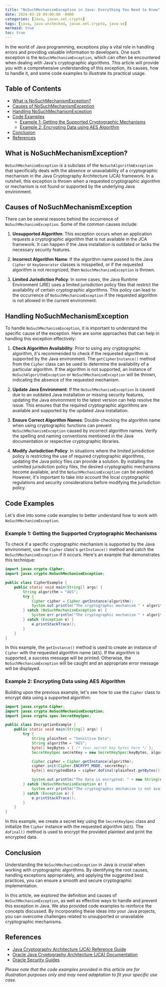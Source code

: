 ```yaml
---
title: "NoSuchMechanismException in Java: Everything You Need to Know"
date: 2024-03-18 09:00:00 -0000
categories: [Java, javax.xml.crypto]
tags: [java, java-unchecked, javax.xml.crypto, java-se]
mermaid: true
toc: true
---
```



In the world of Java programming, exceptions play a vital role in handling errors and providing valuable information to developers. One such exception is the `NoSuchMechanismException`, which can often be encountered when dealing with Java's cryptographic algorithms. This article will provide you with a comprehensive understanding of this exception, its causes, how to handle it, and some code examples to illustrate its practical usage.

## Table of Contents
- [What is NoSuchMechanismException?](#what-is-nosuchmechanismexception)
- [Causes of NoSuchMechanismException](#causes-of-nosuchmechanismexception)
- [Handling NoSuchMechanismException](#handling-nosuchmechanismexception)
- [Code Examples](#code-examples)
  - [Example 1: Getting the Supported Cryptographic Mechanisms](#example-1-getting-the-supported-cryptographic-mechanisms)
  - [Example 2: Encrypting Data using AES Algorithm](#example-2-encrypting-data-using-aes-algorithm)
- [Conclusion](#conclusion)
- [References](#references)

## What is NoSuchMechanismException?
`NoSuchMechanismException` is a subclass of the `NoSuchAlgorithmException` that specifically deals with the absence or unavailability of a cryptographic mechanism in the Java Cryptography Architecture (JCA) framework. In a nutshell, this exception is thrown when a requested cryptographic algorithm or mechanism is not found or supported by the underlying Java environment.

## Causes of NoSuchMechanismException
There can be several reasons behind the occurrence of `NoSuchMechanismException`. Some of the common causes include:

1. **Unsupported Algorithm**: This exception occurs when an application requests a cryptographic algorithm that is not available in the JCA framework. It can happen if the Java installation is outdated or lacks the necessary security features.

2. **Incorrect Algorithm Name**: If the algorithm name passed to the Java `Cipher` or `KeyGenerator` classes is misspelled, or if the requested algorithm is not recognized, then `NoSuchMechanismException` is thrown.

3. **Limited Jurisdiction Policy**: In some cases, the Java Runtime Environment (JRE) uses a limited jurisdiction policy files that restrict the availability of certain cryptographic algorithms. This policy can lead to the occurrence of `NoSuchMechanismException` if the requested algorithm is not allowed in the current environment.

## Handling NoSuchMechanismException
To handle `NoSuchMechanismException`, it is important to understand the specific cause of the exception. Here are some approaches that can help in handling this exception effectively:

1. **Check Algorithm Availability**: Prior to using any cryptographic algorithm, it's recommended to check if the requested algorithm is supported by the Java environment. The `getCipherInstance()` method from the `Cipher` class can be used to determine the availability of a particular algorithm. If the algorithm is not supported, an instance of `NoSuchAlgorithmException` or `NoSuchMechanismException` will be thrown, indicating the absence of the requested mechanism.

2. **Update Java Environment**: If the `NoSuchMechanismException` is caused due to an outdated Java installation or missing security features, updating the Java environment to the latest version can help resolve the issue. This ensures that the required cryptographic algorithms are available and supported by the updated Java installation.

3. **Ensure Correct Algorithm Names**: Double-checking the algorithm name when using cryptographic functions can prevent `NoSuchMechanismException` caused by incorrect algorithm names. Verify the spelling and naming conventions mentioned in the Java documentation or respective cryptographic libraries.

4. **Modify Jurisdiction Policy**: In situations where the limited jurisdiction policy is restricting the use of required cryptographic algorithms, updating the Java policy files can provide a solution. By installing the unlimited jurisdiction policy files, the desired cryptographic mechanisms become available, and the `NoSuchMechanismException` can be avoided. However, it's important to take into account the local cryptographic regulations and security considerations before modifying the jurisdiction policy.

## Code Examples
Let's dive into some code examples to better understand how to work with `NoSuchMechanismException`.

### Example 1: Getting the Supported Cryptographic Mechanisms
To check if a specific cryptographic mechanism is supported by the Java environment, use the `Cipher` class's `getInstance()` method and catch the `NoSuchMechanismException` if it occurs. Here's an example that demonstrates this technique:

```java
import javax.crypto.Cipher;
import javax.crypto.NoSuchMechanismException;

public class CipherExample {
    public static void main(String[] args) {
        String algorithm = "AES";
        try {
            Cipher cipher = Cipher.getInstance(algorithm);
            System.out.println("The cryptographic mechanism " + algorithm + " is supported!");
        } catch (NoSuchMechanismException e) {
            System.err.println("The cryptographic mechanism " + algorithm + " is not available: " + e.getMessage());
        } catch (Exception e) {
            e.printStackTrace();
        }
    }
}
```
In this example, the `getInstance()` method is used to create an instance of `Cipher` with the requested algorithm name (`AES`). If the algorithm is supported, a success message will be printed. Otherwise, the `NoSuchMechanismException` will be caught and an appropriate error message will be displayed.

### Example 2: Encrypting Data using AES Algorithm
Building upon the previous example, let's see how to use the `Cipher` class to encrypt data using a supported algorithm:

```java
import javax.crypto.Cipher;
import javax.crypto.NoSuchMechanismException;
import javax.crypto.spec.SecretKeySpec;

public class EncryptionExample {
    public static void main(String[] args) {
        try {
            String plainText = "Sensitive Data";
            String algorithm = "AES";
            byte[] keyBytes = { /* Your secret key bytes here */ };
            SecretKeySpec secretKey = new SecretKeySpec(keyBytes, algorithm);

            Cipher cipher = Cipher.getInstance(algorithm);
            cipher.init(Cipher.ENCRYPT_MODE, secretKey);
            byte[] encryptedData = cipher.doFinal(plainText.getBytes());

            System.out.println("The data is encrypted: " + new String(encryptedData));
        } catch (NoSuchMechanismException e) {
            System.err.println("The cryptographic mechanism is not available: " + e.getMessage());
        } catch (Exception e) {
            e.printStackTrace();
        }
    }
}
```
In this example, we create a secret key using the `SecretKeySpec` class and initialize the `Cipher` instance with the requested algorithm (`AES`). The `doFinal()` method is used to encrypt the provided plaintext and print the encrypted data.

## Conclusion
Understanding the `NoSuchMechanismException` in Java is crucial when working with cryptographic algorithms. By identifying the root causes, handling exceptions appropriately, and applying the suggested best practices, you can ensure a smooth and secure cryptographic implementation.

In this article, we explored the definition and causes of `NoSuchMechanismException`, as well as effective ways to handle and prevent this exception in Java. We also provided code examples to reinforce the concepts discussed. By incorporating these ideas into your Java projects, you can overcome challenges related to unsupported or unavailable cryptographic mechanisms.

## References
- [Java Cryptography Architecture (JCA) Reference Guide](https://docs.oracle.com/en/java/javase/15/security/java-cryptography-architecture-jca-reference-guide.html)
- [Oracle Java Cryptography Architecture (JCA) Documentation](https://docs.oracle.com/en/java/javase/15/security/java-cryptography-architecture-jca-reference-guide.html)
- [Oracle Security Guides](https://www.oracle.com/java/technologies/security.html)

*Please note that the code examples provided in this article are for illustration purposes only and may need adaptation to fit your specific use case.*